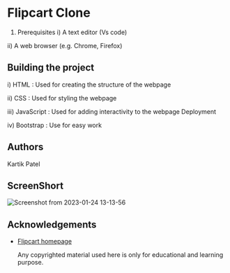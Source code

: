 # Flipcart Clone 


1) Prerequisites 
i) A text editor (Vs code)

ii) A web browser (e.g. Chrome, Firefox)

## Building the project

i) HTML : Used for creating the structure of the webpage

ii) CSS : Used for styling the webpage

iii) JavaScript : Used for adding interactivity to the webpage
Deployment

iv) Bootstrap : Use for easy work

## Authors
Kartik Patel

## ScreenShort 
![Screenshot from 2023-01-24 13-13-56](https://user-images.githubusercontent.com/122249151/214237125-1754ccb2-0390-4ce5-b328-14e143007570.png)


## Acknowledgements

 - [Flipcart homepage](https://kartiksimform.github.io/flipcartclone/)
 
   Any copyrighted material used here is only for educational and learning purpose.
